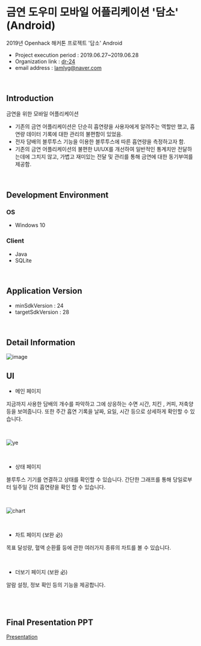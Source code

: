 # 금연 도우미 모바일 어플리케이션 '담소' (Android)
2019년 Openhack 해커톤 프로젝트 '담소' Android <br />
- Project execution period : 2019.06.27~2019.06.28 <br/>
- Organization link : [dr-24](https://github.com/dr-24)
- email address : lamlyg@naver.com <br />

<br/>

## Introduction
금연을 위한 모바일 어플리케이션 <br/>
- 기존의 금연 어플리케이션은 단순히 흡연량을 사용자에게 알려주는 역할만 했고, 흡연량 데이터 기록에 대한 관리의 불편함이 있었음.
- 전자 담배의 블루투스 기능을 이용한 블루투스에 따른 흡연량을 측정하고자 함.
- 기존의 금연 어플리케이션의 불편한 UI/UX를 개선하여 일반적인 통계치만 전달하는데에 그치지 않고, 가볍고 재미있는 전달 및 관리를 통해 금연에 대한 동기부여를 제공함.
<br/>

## Development Environment
### OS 
- Windows 10
### Client
- Java
- SQLite
<br/>

## Application Version
- minSdkVersion : 24
- targetSdkVersion : 28

<br/>

## Detail Information
![image](https://user-images.githubusercontent.com/33417495/87439535-de147f00-c62b-11ea-8e41-9879eddbbc64.png)




## UI
- 메인 페이지

지금까지 사용한 담배의 개수를 파악하고 그에 상응하는 수면 시간, 치킨 , 커피, 저축양 등을 보여줍니다. 또한 주간 흡연 기록을 날짜, 요일, 시간 등으로 상세하게 확인할 수 있습니다.

<br/>

![ye](https://user-images.githubusercontent.com/33417495/86379353-b20d0b80-bcc5-11ea-9e39-03cb7c3fc1cd.gif)

<br/>

- 상태 페이지

블루투스 기기를 연결하고 상태를 확인할 수 있습니다. 간단한 그래프를 통해 당일로부터 일주일 간의 흡연량을 확인 할 수 있습니다.

<br/>

![chart](https://user-images.githubusercontent.com/33417495/86379427-cd781680-bcc5-11ea-8a61-2161e425889f.gif)

<br/>

- 차트 페이지 (보완 必)

목표 달성량, 혈액 순환률 등에 관한 여러가지 종류의 차트를 볼 수 있습니다.

<br/>

- 더보기 페이지 (보완 必) 

알람 설정, 정보 확인 등의 기능을 제공합니다.

<br/>
<br/>


## Final Presentation PPT
[Presentation](https://github.com/lamlyg/dr24-android/blob/master/presentation.pdf)
